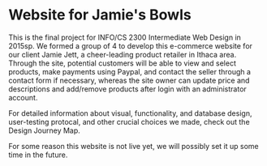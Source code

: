 # Website for Jamie's Bowls

<p>This is the final project for INFO/CS 2300 Intermediate Web Design in 2015sp. We formed a group of 4 to develop this e-commerce website for our client Jamie Jett, a cheer-leading product retailer in Ithaca area. Through the site, potential customers will be able to view and select products, make payments using Paypal, and contact the seller through a contact form if necessary, whereas the site owner can update price and descriptions and add/remove products after login with an administrator account.</p>

For detailed information about visual, functionality, and database design, user-testing protocal, and other crucial choices we made, check out the Design Journey Map.

For some reason this website is not live yet, we will possibly set it up some time in the future.
